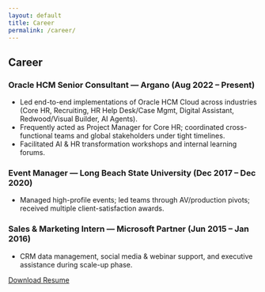 ```yaml
---
layout: default
title: Career
permalink: /career/
---
```

<section class="page-section">
  <h2>Career</h2>

  <h3>Oracle HCM Senior Consultant — Argano (Aug 2022 – Present)</h3>
  <ul>
    <li>Led end-to-end implementations of Oracle HCM Cloud across industries (Core HR, Recruiting, HR Help Desk/Case Mgmt, Digital Assistant, Redwood/Visual Builder, AI Agents).</li>
    <li>Frequently acted as Project Manager for Core HR; coordinated cross-functional teams and global stakeholders under tight timelines.</li>
    <li>Facilitated AI & HR transformation workshops and internal learning forums.</li>
  </ul>

  <h3>Event Manager — Long Beach State University (Dec 2017 – Dec 2020)</h3>
  <ul>
    <li>Managed high-profile events; led teams through AV/production pivots; received multiple client-satisfaction awards.</li>
  </ul>

  <h3>Sales & Marketing Intern — Microsoft Partner (Jun 2015 – Jan 2016)</h3>
  <ul>
    <li>CRM data management, social media & webinar support, and executive assistance during scale-up phase.</li>
  </ul>

  <p><a class="btn" href="/assets/resume.pdf" download>Download Resume</a></p>
</section>

